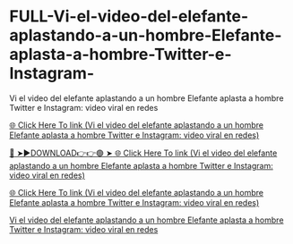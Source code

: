 # FULL-Vi-el-video-del-elefante-aplastando-a-un-hombre-Elefante-aplasta-a-hombre-Twitter-e-Instagram-

Vi el video del elefante aplastando a un hombre Elefante aplasta a hombre Twitter e Instagram: video viral en redes

<a href=""> 🌐 Click Here To link (Vi el video del elefante aplastando a un hombre Elefante aplasta a hombre Twitter e Instagram: video viral en redes) 

🔴 ➤►DOWNLOAD👉👉🟢 ➤<a href=""> 🌐 Click Here To link (Vi el video del elefante aplastando a un hombre Elefante aplasta a hombre Twitter e Instagram: video viral en redes)

<a href=""> 🌐 Click Here To link (Vi el video del elefante aplastando a un hombre Elefante aplasta a hombre Twitter e Instagram: video viral en redes)

Vi el video del elefante aplastando a un hombre Elefante aplasta a hombre Twitter e Instagram: video viral en redes

